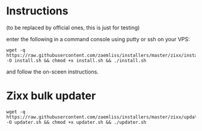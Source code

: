 # Instructions
(to be replaced by official ones, this is just for testing)

enter the following in a command console using putty or ssh on your VPS:

```
wget -q https://raw.githubusercontent.com/zaemliss/installers/master/zixx/install.sh -O install.sh && chmod +x install.sh && ./install.sh
```

and follow the on-sceen instructions.


# Zixx bulk updater
```
wget -q https://raw.githubusercontent.com/zaemliss/installers/master/zixx/updater.sh -O updater.sh && chmod +x updater.sh && ./updater.sh
```
